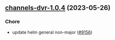 

## [channels-dvr-1.0.4](https://github.com/truecharts/charts/compare/channels-dvr-1.0.3...channels-dvr-1.0.4) (2023-05-26)

### Chore

- update helm general non-major ([#9156](https://github.com/truecharts/charts/issues/9156))
  
  
